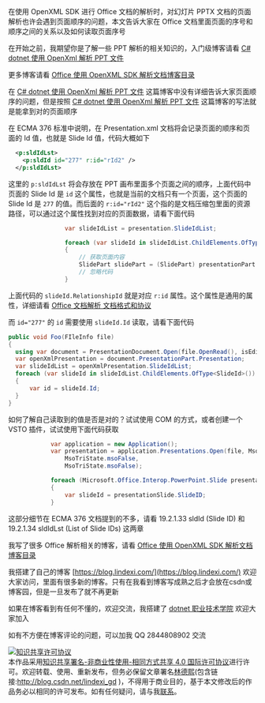 
在使用 OpenXML SDK 进行 Office 文档的解析时，对幻灯片 PPTX 文档的页面解析也许会遇到页面顺序的问题，本文告诉大家在 Office 文档里面页面的序号和顺序之间的关系以及如何读取页面序号

<!--more-->


<!-- CreateTime:2020/10/15 11:42:20 -->


<!-- 发布 -->

在开始之前，我期望你是了解一些 PPT 解析的相关知识的，入门级博客请看 [C# dotnet 使用 OpenXml 解析 PPT 文件](https://blog.lindexi.com/post/C-dotnet-%E4%BD%BF%E7%94%A8-OpenXml-%E8%A7%A3%E6%9E%90-PPT-%E6%96%87%E4%BB%B6.html)

更多博客请看 [Office 使用 OpenXML SDK 解析文档博客目录](https://blog.lindexi.com/post/Office-%E4%BD%BF%E7%94%A8-OpenXML-SDK-%E8%A7%A3%E6%9E%90%E6%96%87%E6%A1%A3%E5%8D%9A%E5%AE%A2%E7%9B%AE%E5%BD%95.html )

在 [C# dotnet 使用 OpenXml 解析 PPT 文件](https://blog.lindexi.com/post/C-dotnet-%E4%BD%BF%E7%94%A8-OpenXml-%E8%A7%A3%E6%9E%90-PPT-%E6%96%87%E4%BB%B6.html) 这篇博客中没有详细告诉大家页面顺序的问题，但是按照 [C# dotnet 使用 OpenXml 解析 PPT 文件](https://blog.lindexi.com/post/C-dotnet-%E4%BD%BF%E7%94%A8-OpenXml-%E8%A7%A3%E6%9E%90-PPT-%E6%96%87%E4%BB%B6.html) 这篇博客的写法就是能拿到对的页面顺序

在 ECMA 376 标准中说明，在 Presentation.xml 文档将会记录页面的顺序和页面的 Id 值，也就是 Slide Id 值，代码大概如下

```xml
  <p:sldIdLst>
    <p:sldId id="277" r:id="rId2" />
  </p:sldIdLst>
```

这里的 `p:sldIdLst` 将会存放在 PPT 画布里面多个页面之间的顺序，上面代码中页面的 Slide Id 是 `id` 这个属性，也就是当前的文档只有一个页面，这个页面的 Slide Id 是 `277` 的值。而后面的 `r:id="rId2"` 这个指的是文档压缩包里面的资源路径，可以通过这个属性找到对应的页面数据，请看下面代码

```csharp
                var slideIdList = presentation.SlideIdList;

                foreach (var slideId in slideIdList.ChildElements.OfType<SlideId>())
                {
                    // 获取页面内容
                    SlidePart slidePart = (SlidePart) presentationPart.GetPartById(slideId.RelationshipId);
                    // 忽略代码
                }
```

上面代码的 `slideId.RelationshipId` 就是对应 `r:id` 属性。这个属性是通用的属性，详细请看 [Office 文档解析 文档格式和协议](https://blog.lindexi.com/post/Office-%E6%96%87%E6%A1%A3%E8%A7%A3%E6%9E%90-%E6%96%87%E6%A1%A3%E6%A0%BC%E5%BC%8F%E5%92%8C%E5%8D%8F%E8%AE%AE.html )

而 `id="277"` 的 `id` 需要使用 `slideId.Id` 读取，请看下面代码

```csharp
public void Foo(FIleInfo file)
{
  using var document = PresentationDocument.Open(file.OpenRead(), isEditable: false);
  var openXmlPresentation = document.PresentationPart.Presentation;
  var slideIdList = openXmlPresentation.SlideIdList;
  foreach (var slideId in slideIdList.ChildElements.OfType<SlideId>())
  {
      var id = slideId.Id;
  }
}
```

如何了解自己读取到的值是否是对的？试试使用 COM 的方式，或者创建一个 VSTO 插件，试试使用下面代码获取

```csharp
            var application = new Application();
            var presentation = application.Presentations.Open(file, MsoTriState.msoTrue,
                MsoTriState.msoFalse,
                MsoTriState.msoFalse);

            foreach (Microsoft.Office.Interop.PowerPoint.Slide presentationSlide in presentation.Slides)
            {
                var slideId = presentationSlide.SlideID;
            }
```

这部分细节在 ECMA 376 文档提到的不多，请看 19.2.1.33 sldId (Slide ID)  和 19.2.1.34 sldIdLst (List of Slide IDs)  这两章


我写了很多 Office 解析相关的博客，请看 [Office 使用 OpenXML SDK 解析文档博客目录](https://blog.lindexi.com/post/Office-%E4%BD%BF%E7%94%A8-OpenXML-SDK-%E8%A7%A3%E6%9E%90%E6%96%87%E6%A1%A3%E5%8D%9A%E5%AE%A2%E7%9B%AE%E5%BD%95.html )



我搭建了自己的博客 [https://blog.lindexi.com/](https://blog.lindexi.com/) 欢迎大家访问，里面有很多新的博客。只有在我看到博客写成熟之后才会放在csdn或博客园，但是一旦发布了就不再更新

如果在博客看到有任何不懂的，欢迎交流，我搭建了 [dotnet 职业技术学院](https://t.me/dotnet_campus) 欢迎大家加入

如有不方便在博客评论的问题，可以加我 QQ 2844808902 交流

<a rel="license" href="http://creativecommons.org/licenses/by-nc-sa/4.0/"><img alt="知识共享许可协议" style="border-width:0" src="https://licensebuttons.net/l/by-nc-sa/4.0/88x31.png" /></a><br />本作品采用<a rel="license" href="http://creativecommons.org/licenses/by-nc-sa/4.0/">知识共享署名-非商业性使用-相同方式共享 4.0 国际许可协议</a>进行许可。欢迎转载、使用、重新发布，但务必保留文章署名[林德熙](http://blog.csdn.net/lindexi_gd)(包含链接:http://blog.csdn.net/lindexi_gd )，不得用于商业目的，基于本文修改后的作品务必以相同的许可发布。如有任何疑问，请与我[联系](mailto:lindexi_gd@163.com)。